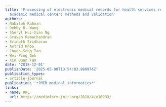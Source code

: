 ```yaml
---
title: 'Processing of electronic medical records for health services research in an
  academic medical center: methods and validation'
authors:
- Nabilah Rahman
- Debby D. Wang
- Sheryl Hui-Xian Ng
- Sravan Ramachandran
- Srinath Sridharan
- Astrid Khoo
- Chuen Seng Tan
- Wei-Ping Goh
- Xin Quan Tan
date: '2018-12-01'
publishDate: '2025-05-08T13:54:03.988974Z'
publication_types:
- article-journal
publication: '*JMIR medical informatics*'
links:
- name: URL
  url: https://medinform.jmir.org/2018/4/e10933/
---
```

